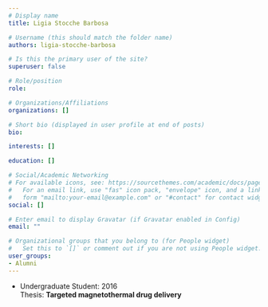 ```yaml
---
# Display name
title: Ligia Stocche Barbosa

# Username (this should match the folder name)
authors: ligia-stocche-barbosa

# Is this the primary user of the site?
superuser: false

# Role/position
role:

# Organizations/Affiliations
organizations: []

# Short bio (displayed in user profile at end of posts)
bio:

interests: []

education: []

# Social/Academic Networking
# For available icons, see: https://sourcethemes.com/academic/docs/page-builder/#icons
#   For an email link, use "fas" icon pack, "envelope" icon, and a link in the
#   form "mailto:your-email@example.com" or "#contact" for contact widget.
social: []

# Enter email to display Gravatar (if Gravatar enabled in Config)
email: ""

# Organizational groups that you belong to (for People widget)
#   Set this to `[]` or comment out if you are not using People widget.
user_groups:
- Alumni
---
```


- Undergraduate Student: 2016   
Thesis: **Targeted magnetothermal drug delivery**
